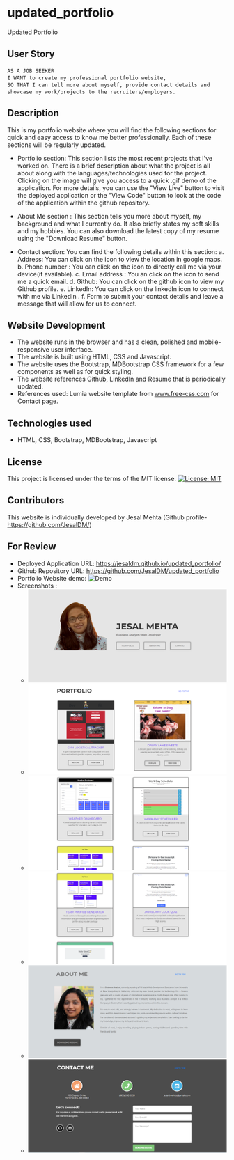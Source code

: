 # updated_portfolio
Updated Portfolio

## User Story

```
AS A JOB SEEKER
I WANT to create my professional portfolio website,
SO THAT I can tell more about myself, provide contact details and showcase my work/projects to the recruiters/employers.

```

## Description

This is my portfolio website where you will find the following sections for quick and easy access to know me better professionally. Each of these sections will be regularly updated.

 - Portfolio section: This section lists the most recent projects that I've worked on. There is a brief description about what the project is all about along with the languages/technologies used for the project. Clicking on the image will give you access to a quick .gif demo of the application. For more details, you can use the "View Live" button to visit the deployed application or the "View Code" button to look at the code of the application within the github repository.

- About Me section : This section tells you more about myself, my background and what I currently do. It also briefly  states my soft skills and my hobbies. You can also download the latest copy of my resume using the "Download Resume" button.

 - Contact section: You can find the following details within this section:
    a. Address: You can click on the icon to view the location in google maps.
    b. Phone number : You can click on the icon to directly call me via your device(if available).
    c. Email address : You an click on the icon to send me a quick email.
    d. Github: You can click on the github icon to view my Github profile.
    e. LinkedIn: You can click on the linkedIn icon to connect with me via LinkedIn .
    f. Form to submit your contact details and leave a message that will allow for us to connect.


## Website Development
- The website runs in the browser and has a clean, polished and mobile-responsive user interface.
- The website is built using HTML, CSS and Javascript.
- The website uses the Bootstrap, MDBootstrap CSS framework for a few components as well as for quick styling.
- The website references Github, LinkedIn and Resume that is periodically updated. 
- References used: Lumia website template from www.free-css.com for Contact page.

## Technologies used
-  HTML, CSS, Bootstrap, MDBootstrap, Javascript

## License
This project is licensed under the terms of the MIT license.
[![License: MIT](https://img.shields.io/badge/License-MIT-yellow.svg)](https://opensource.org/licenses/MIT)

## Contributors
This website is individually developed by Jesal Mehta (Github profile- https://github.com/JesalDM/)

## For Review

* Deployed Application URL:  https://jesaldm.github.io/updated_portfolio/
* Github Repository URL: https://github.com/JesalDM/updated_portfolio
* Portfolio Website demo: ![Demo](./assets/images/Jesal_Mehta_Portfolio.gif)
* Screenshots : 
    - ![Screenshot](./assets/images/Home-page.png)
    - ![Screenshot](./assets/images/Portfolio-page1.png)
    - ![Screenshot](./assets/images/Portfolio-page2.png)
    - ![Screenshot](./assets/images/Portfolio-page3.png)
    - ![Screenshot](./assets/images/About-me-page.png)
    - ![Screenshot](./assets/images/Contact-page.png)